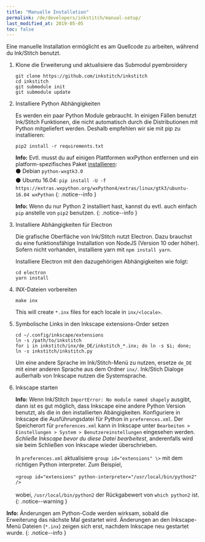```yaml
---
title: "Manualle Installation"
permalink: /de/developers/inkstitch/manual-setup/
last_modified_at: 2019-05-05
toc: false
---
```

Eine manuelle Installation ermöglicht es am Quellcode zu arbeiten, während du Ink/Stitch benutzt.

1. Klone die Erweiterung und aktualisiere das Submodul pyembroidery

    ```
    git clone https://github.com/inkstitch/inkstitch
    cd inkstitch
    git submodule init
    git submodule update
    ```
2.  Installiere Python Abhängigkeiten

    Es werden ein paar Python Module gebraucht. In einigen Fällen benutzt Ink/Stitch Funktionen, die nicht automatisch durch die Distributionen mit Python mitgeliefert werden.
    Deshalb empfehlen wir sie mit pip zu installieren:

    ```
    pip2 install -r requirements.txt
    ```

    **Info:** Evtl. musst du auf einigen Plattformen wxPython entfernen und ein platform-spezifisches Paket [installieren](https://wiki.wxpython.org/How%20to%20install%20wxPython):<br />
       ⚫ Debian `python-wxgtk3.0`<br />
       ⚫ Ubuntu 16.04: `pip install -U -f https://extras.wxpython.org/wxPython4/extras/linux/gtk3/ubuntu-16.04 wxPython`
    {: .notice--info }
 
    **Info:** Wenn du nur Python 2 installiert hast, kannst du evtl. auch einfach `pip` anstelle von `pip2` benutzen.
    {: .notice--info }

3.  Installiere Abhängigkeiten für Electron

    Die grafische Oberfläche von Ink/Stitch nutzt Electron.  Dazu brauchst du eine funktionsfähige Installation von NodeJS (Version 10 oder höher).  Sofern nicht vorhanden, installiere yarn mit `npm install yarn`.

    Installiere Electron mit den dazugehörigen Abhängigkeiten wie folgt:

    ```
    cd electron
    yarn install
    ```

4.  INX-Dateien vorbereiten

    ```
    make inx
    ```

    This will create `*.inx` files for each locale in `inx/<locale>`.

5.  Symbolische Links in den Inkscape extensions-Order setzen

    ```
    cd ~/.config/inkscape/extensions
    ln -s /path/to/inkstitch
    for i in inkstitch/inx/de_DE/inkstitch_*.inx; do ln -s $i; done;
    ln -s inkstitch/inkstitch.py
    ```

    Um eine andere Sprache im Ink/Stitch-Menü zu nutzen, ersetze `de_DE` mit einer anderen Sprache aus dem Ordner `inx/`.
    Ink/Stich Dialoge außerhalb von Inkscape nutzen die Systemsprache.

6.  Inkscape starten

    **Info:** Wenn Ink/Stitch `ImportError: No module named shapely` ausgibt, dann ist es gut möglich, dass Inkscape eine andere Python Version benutzt,
    als die in den installierten Abängigkeiten. Konfiguriere in Inkscape die Ausführungsdatei für Python in `preferences.xml`.
    Der Speicherort für `preferences.xml` kann in Inkscape unter `Bearbeiten > Einstellungen > System > Benutzereinstellungen` eingesehen werden.
    *Schließe Inkscape bevor du diese Datei bearbeitest*, anderenfalls wird sie beim Schließen von Inkscape wieder überschrieben.<br /><br />
    In `preferences.xml` aktualisiere `group id="extensions" \>` mit dem richtigen Python interpreter. Zum Beispiel,<br /><br />
    `<group id="extensions" python-interpreter="/usr/local/bin/python2" />`<br/><br/>
    wobei, `/usr/local/bin/python2` der Rückgabewert von `which python2` ist.
    {: .notice--warning }

**Info:** Änderungen am Python-Code werden wirksam, sobald die Erweiterung das nächste Mal gestartet wird. Änderungen an den Inkscape-Menü Dateien (`*.inx`) zeigen sich erst, nachdem Inkscape neu gestartet wurde.
{: .notice--info }
